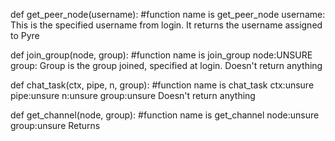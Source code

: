 def get_peer_node(username): #function name is get_peer_node
username: This is the specified username from login.
It returns the username assigned to Pyre

def join_group(node, group): #function name is join_group
node:UNSURE
group: Group is the group joined, specified at login.
Doesn't return anything

def chat_task(ctx, pipe, n, group): #function name is chat_task
ctx:unsure
pipe:unsure
n:unsure
group:unsure
Doesn't return anything

def get_channel(node, group): #function name is get_channel
node:unsure
group:unsure
Returns 